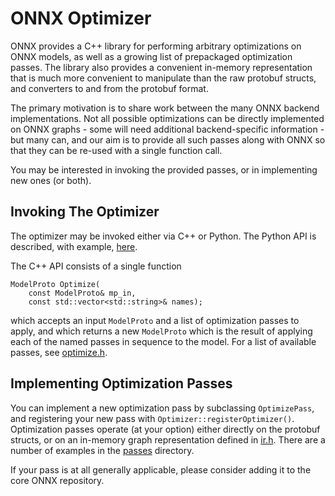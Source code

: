 # ONNX Optimizer

ONNX provides a C++ library for performing arbitrary optimizations on
ONNX models, as well as a growing list of prepackaged optimization
passes. The library also provides a convenient in-memory
representation that is much more convenient to manipulate than the raw
protobuf structs, and converters to and from the protobuf format.

The primary motivation is to share work between the many ONNX backend
implementations. Not all possible optimizations can be directly
implemented on ONNX graphs - some will need additional
backend-specific information - but many can, and our aim is to provide
all such passes along with ONNX so that they can be re-used with a
single function call.

You may be interested in invoking the provided passes, or in
implementing new ones (or both).

## Invoking The Optimizer

The optimizer may be invoked either via C++ or Python. The Python API
is described, with example,
[here](docs/PythonAPIOverview.md#optimizing-an-onnx-model).

The C++ API consists of a single function

```
ModelProto Optimize(
    const ModelProto& mp_in,
    const std::vector<std::string>& names);
```

which accepts an input `ModelProto` and a list of optimization passes to
apply, and which returns a new `ModelProto` which is the result of
applying each of the named passes in sequence to the model. For a list
of available passes, see [optimize.h](onnx/optimizer/optimize.h).

## Implementing Optimization Passes

You can implement a new optimization pass by subclassing
`OptimizePass`, and registering your new pass with
`Optimizer::registerOptimizer()`. Optimization passes operate (at your
option) either directly on the protobuf structs, or on an in-memory
graph representation defined in [ir.h](onnx/common/ir.h). There are a
number of examples in the [passes](onnx/optimizer/passes) directory.

If your pass is at all generally applicable, please consider adding it
to the core ONNX repository.
